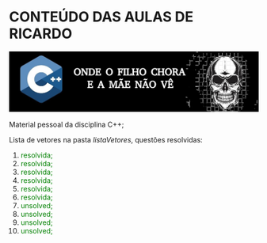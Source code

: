 # CONTEÚDO DAS AULAS DE RICARDO #

![Logo](img.jpg)

Material pessoal da disciplina C++; 

Lista de vetores na pasta *listaVetores*, questões resolvidas: 

1. <span style="color:green">resolvida;</span>
2. <span style="color:green">resolvida;</span>
3. <span style="color:green">resolvida;</span>
4. <span style="color:green">resolvida;</span> 
5. <span style="color:green">resolvida;</span>
6. <span style="color:green">resolvida;</span> 
7. <span style="color:green">unsolved;</span> 
8. <span style="color:green">unsolved;</span>
9. <span style="color:green">unsolved;</span>
10. <span style="color:green">unsolved;</span> 
